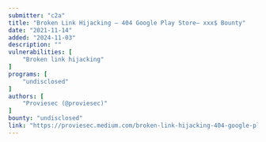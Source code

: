 ```yaml
---
submitter: "c2a"
title: "Broken Link Hijacking — 404 Google Play Store— xxx$ Bounty"
date: "2021-11-14"
added: "2024-11-03"
description: ""
vulnerabilities: [
    "Broken link hijacking"
]
programs: [
    "undisclosed"
]
authors: [
    "Proviesec (@proviesec)"
]
bounty: "undisclosed"
link: "https://proviesec.medium.com/broken-link-hijacking-404-google-play-store-xxx-bounty-96e79a8dfd71"
---
```




